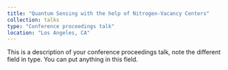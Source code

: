 ```yaml
---
title: "Quantum Sensing with the help of Nitrogen-Vacancy Centers"
collection: talks
type: "Conference proceedings talk"
location: "Los Angeles, CA"
---
```


This is a description of your conference proceedings talk, note the different field in type. You can put anything in this field.
